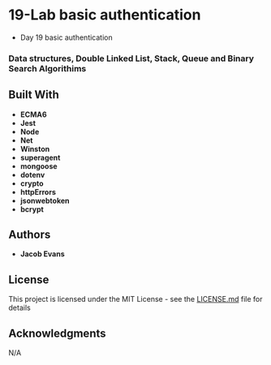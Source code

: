 # 19-Lab basic authentication

* Day 19 basic authentication
 
### Data structures, Double Linked List, Stack, Queue and Binary Search Algorithims 

## Built With
* **ECMA6**
* **Jest**
* **Node**
* **Net** 
* **Winston**
* **superagent**
* **mongoose**
* **dotenv** 
* **crypto**
* **httpErrors**
* **jsonwebtoken**
* **bcrypt**

## Authors

* **Jacob Evans**

## License

This project is licensed under the MIT License - see the [LICENSE.md](LICENSE.md) file for details

## Acknowledgments

N/A